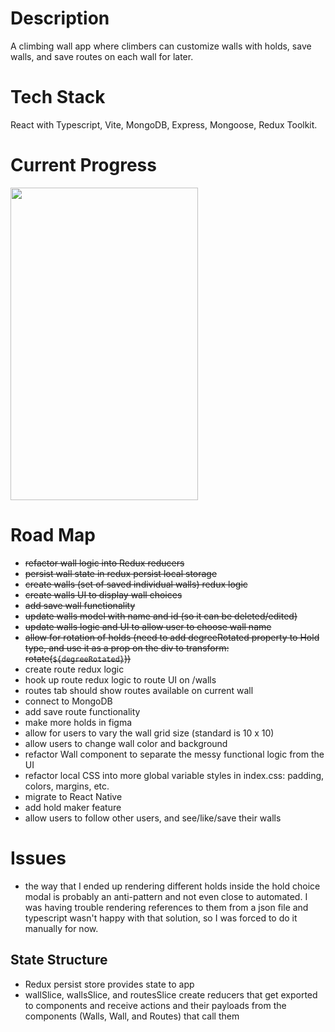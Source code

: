 # Description

A climbing wall app where climbers can customize walls with holds, save walls, and save routes on each wall for later. 

# Tech Stack

React with Typescript, Vite, MongoDB, Express, Mongoose, Redux Toolkit. 

# Current Progress

<a href="url"><img src="https://j.gifs.com/8309Rm.gif" height="500" width="300" ></a>

# Road Map

- ~~refactor wall logic into Redux reducers~~
- ~~persist wall state in redux persist local storage~~
- ~~create walls (set of saved individual walls) redux logic~~
- ~~create walls UI to display wall choices~~
- ~~add save wall functionality~~
- ~~update walls model with name and id (so it can be deleted/edited)~~
- ~~update walls logic and UI to allow user to choose wall name~~
- ~~allow for rotation of holds (need to add degreeRotated property to Hold type, and use it as a prop on the div to transform: rotate(`${degreeRotated}`))~~
- create route redux logic
- hook up route redux logic to route UI on /walls
- routes tab should show routes available on current wall
- connect to MongoDB
- add save route functionality
- make more holds in figma
- allow for users to vary the wall grid size (standard is 10 x 10)
- allow users to change wall color and background
- refactor Wall component to separate the messy functional logic from the UI 
- refactor local CSS into more global variable styles in index.css: padding, colors, margins, etc. 
- migrate to React Native
- add hold maker feature
- allow users to follow other users, and see/like/save their walls

# Issues

- the way that I ended up rendering different holds inside the hold choice modal is probably an anti-pattern and not even close to automated. I was having trouble rendering references to them from a json file and typescript wasn't happy with that solution, so I was forced to do it manually for now. 

## State Structure
- Redux persist store provides state to app
- wallSlice, wallsSlice, and routesSlice create reducers that get exported to components and receive actions and their payloads from the components (Walls, Wall, and Routes) that call them
